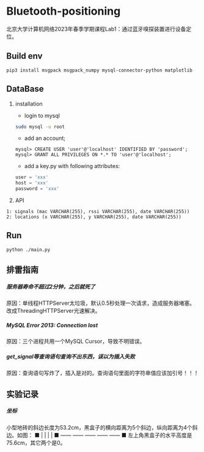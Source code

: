 # Bluetooth-positioning
北京大学计算机网络2023年春季学期课程Lab1：通过蓝牙嗅探装置进行设备定位。

## Build env
```
pip3 install msgpack msgpack_numpy mysql-connector-python matplotlib
```

## DataBase 
1. installation 
    - login to mysql 
    ```bash 
    sudo mysql -u root 
    ```
    - add an account;
    ```mysql
    mysql> CREATE USER 'user'@'localhost' IDENTIFIED BY 'password';
    mysql> GRANT ALL PRIVILEGES ON *.* TO 'user'@'localhost';
    ```
    - add a key.py with following attributes:
    ```python
    user = 'xxx'
    host = 'xxx'
    password = 'xxx'
    ``` 

2. API
```
1: signals (mac VARCHAR(255), rssi VARCHAR(255), date VARCHAR(255))
2: locations (x VARCHAR(255), y VARCHAR(255), date VARCHAR(255))
```

## Run 
```
python ./main.py 
```

## 排雷指南
##### 服务器寿命不超过2分钟，之后就死了
原因：单线程HTTPServer太垃圾，默认0.5秒处理一次请求，造成服务器堵塞。改成ThreadingHTTPServer光速解决。

##### MySQL Error 2013: Connection lost
原因：三个进程共用一个MySQL Cursor，导致不明错误。

##### get_signal等查询语句查询不出东西，误以为插入失败
原因：查询语句写炸了，插入是对的。查询语句里面的字符串值应该加引号！！！

## 实验记录
##### 坐标
小型地砖的斜边长度为53.2cm，黑盒子的横向距离为5个斜边，纵向距离为4个斜边。如图：
■
|
|
|
|
■ —— —— —— —— —— ■
左上角黑盒子的水平高度是75.6cm，其它两个是0。